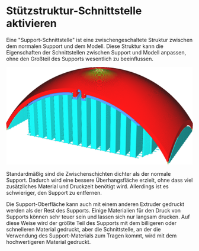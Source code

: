 Stützstruktur-Schnittstelle aktivieren
====
Eine "Support-Schnittstelle" ist eine zwischengeschaltete Struktur zwischen dem normalen Support und dem Modell. Diese Struktur kann die Eigenschaften der Schnittstellen zwischen Support und Modell anpassen, ohne den Großteil des Supports wesentlich zu beeinflussen.

<!--screenshot {
"image_path": "support_interface_enable.png",
"models": [{"script": "trash_bin_lid.scad"}],
"camera_position": [93, 188, 87],
"settings": {
    "support_enable": true,
    "support_interface_enable": true
},
"colours": 64
}-->
![Die Support-Schnittstelle ist in einem dunkleren Blauton gehalten](../../../articles/images/support_interface_enable.png)

Standardmäßig sind die Zwischenschichten dichter als der normale Support. Dadurch wird eine bessere Überhangsfläche erzielt, ohne dass viel zusätzliches Material und Druckzeit benötigt wird. Allerdings ist es schwieriger, den Support zu entfernen.

Die Support-Oberfläche kann auch mit einem anderen Extruder gedruckt werden als der Rest des Supports. Einige Materialien für den Druck von Supports können sehr teuer sein und lassen sich nur langsam drucken. Auf diese Weise wird der größte Teil des Supports mit dem billigeren oder schnelleren Material gedruckt, aber die Schnittstelle, an der die Verwendung des Support-Materials zum Tragen kommt, wird mit dem hochwertigeren Material gedruckt.